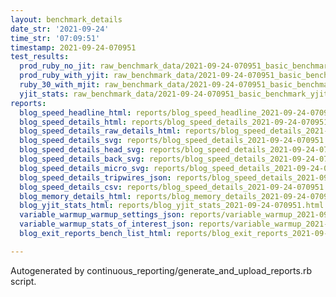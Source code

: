 ```yaml
---
layout: benchmark_details
date_str: '2021-09-24'
time_str: '07:09:51'
timestamp: 2021-09-24-070951
test_results:
  prod_ruby_no_jit: raw_benchmark_data/2021-09-24-070951_basic_benchmark_prod_ruby_no_jit.json
  prod_ruby_with_yjit: raw_benchmark_data/2021-09-24-070951_basic_benchmark_prod_ruby_with_yjit.json
  ruby_30_with_mjit: raw_benchmark_data/2021-09-24-070951_basic_benchmark_ruby_30_with_mjit.json
  yjit_stats: raw_benchmark_data/2021-09-24-070951_basic_benchmark_yjit_stats.json
reports:
  blog_speed_headline_html: reports/blog_speed_headline_2021-09-24-070951.html
  blog_speed_details_html: reports/blog_speed_details_2021-09-24-070951.html
  blog_speed_details_raw_details_html: reports/blog_speed_details_2021-09-24-070951.raw_details.html
  blog_speed_details_svg: reports/blog_speed_details_2021-09-24-070951.svg
  blog_speed_details_head_svg: reports/blog_speed_details_2021-09-24-070951.head.svg
  blog_speed_details_back_svg: reports/blog_speed_details_2021-09-24-070951.back.svg
  blog_speed_details_micro_svg: reports/blog_speed_details_2021-09-24-070951.micro.svg
  blog_speed_details_tripwires_json: reports/blog_speed_details_2021-09-24-070951.tripwires.json
  blog_speed_details_csv: reports/blog_speed_details_2021-09-24-070951.csv
  blog_memory_details_html: reports/blog_memory_details_2021-09-24-070951.html
  blog_yjit_stats_html: reports/blog_yjit_stats_2021-09-24-070951.html
  variable_warmup_warmup_settings_json: reports/variable_warmup_2021-09-24-070951.warmup_settings.json
  variable_warmup_stats_of_interest_json: reports/variable_warmup_2021-09-24-070951.stats_of_interest.json
  blog_exit_reports_bench_list_html: reports/blog_exit_reports_2021-09-24-070951.bench_list.html

---
```

Autogenerated by continuous_reporting/generate_and_upload_reports.rb script.
